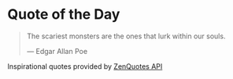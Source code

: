 # Quote of the Day

<!-- QUOTE_START -->
> The scariest monsters are the ones that lurk within our souls.
>
> — Edgar Allan Poe

Inspirational quotes provided by <a href="https://zenquotes.io/" target="_blank">ZenQuotes API</a>
<!-- QUOTE_END -->